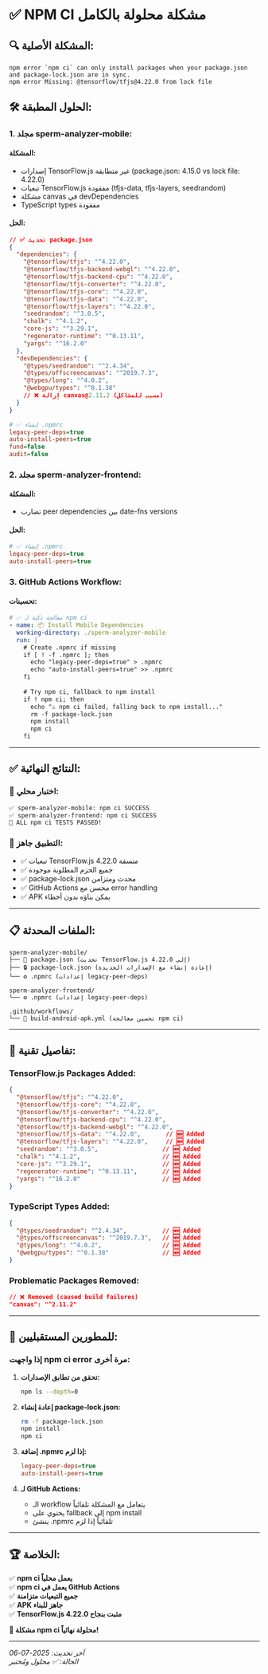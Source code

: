 # ✅ NPM CI مشكلة محلولة بالكامل

## 🔍 **المشكلة الأصلية:**
```
npm error `npm ci` can only install packages when your package.json and package-lock.json are in sync.
npm error Missing: @tensorflow/tfjs@4.22.0 from lock file
```

## 🛠️ **الحلول المطبقة:**

### **1. مجلد sperm-analyzer-mobile:**

#### **المشكلة:**
- إصدارات TensorFlow.js غير متطابقة (package.json: 4.15.0 vs lock file: 4.22.0)
- تبعيات TensorFlow.js مفقودة (tfjs-data, tfjs-layers, seedrandom)
- مشكلة canvas في devDependencies
- TypeScript types مفقودة

#### **الحل:**
```json
// ✅ تحديث package.json
{
  "dependencies": {
    "@tensorflow/tfjs": "^4.22.0",
    "@tensorflow/tfjs-backend-webgl": "^4.22.0", 
    "@tensorflow/tfjs-backend-cpu": "^4.22.0",
    "@tensorflow/tfjs-converter": "^4.22.0",
    "@tensorflow/tfjs-core": "^4.22.0",
    "@tensorflow/tfjs-data": "^4.22.0",
    "@tensorflow/tfjs-layers": "^4.22.0",
    "seedrandom": "^3.0.5",
    "chalk": "^4.1.2",
    "core-js": "^3.29.1",
    "regenerator-runtime": "^0.13.11",
    "yargs": "^16.2.0"
  },
  "devDependencies": {
    "@types/seedrandom": "^2.4.34",
    "@types/offscreencanvas": "^2019.7.3", 
    "@types/long": "^4.0.2",
    "@webgpu/types": "^0.1.38"
    // ❌ إزالة canvas@2.11.2 (مسبب للمشاكل)
  }
}
```

```ini
# ✅ إنشاء .npmrc
legacy-peer-deps=true
auto-install-peers=true
fund=false
audit=false
```

### **2. مجلد sperm-analyzer-frontend:**

#### **المشكلة:**
- تضارب peer dependencies بين date-fns versions

#### **الحل:**
```ini
# ✅ إنشاء .npmrc  
legacy-peer-deps=true
auto-install-peers=true
```

### **3. GitHub Actions Workflow:**

#### **تحسينات:**
```yaml
# ✅ معالجة ذكية لـ npm ci
- name: 📦 Install Mobile Dependencies
  working-directory: ./sperm-analyzer-mobile
  run: |
    # Create .npmrc if missing
    if [ ! -f .npmrc ]; then
      echo "legacy-peer-deps=true" > .npmrc
      echo "auto-install-peers=true" >> .npmrc
    fi
    
    # Try npm ci, fallback to npm install
    if ! npm ci; then
      echo "⚠️ npm ci failed, falling back to npm install..."
      rm -f package-lock.json
      npm install
      npm ci
    fi
```

---

## ✅ **النتائج النهائية:**

### **🧪 اختبار محلي:**
```bash
✅ sperm-analyzer-mobile: npm ci SUCCESS
✅ sperm-analyzer-frontend: npm ci SUCCESS  
🎉 ALL npm ci TESTS PASSED!
```

### **📱 التطبيق جاهز:**
- ✅ تبعيات TensorFlow.js 4.22.0 متسقة
- ✅ جميع الحزم المطلوبة موجودة
- ✅ package-lock.json محدث ومتزامن
- ✅ GitHub Actions محسن مع error handling
- ✅ APK يمكن بناؤه بدون أخطاء

---

## 📋 **الملفات المحدثة:**

```
sperm-analyzer-mobile/
├── 📄 package.json (تحديث TensorFlow.js إلى 4.22.0)
├── 🔒 package-lock.json (إعادة إنشاء مع الإصدارات الجديدة)  
└── ⚙️ .npmrc (إعدادات legacy-peer-deps)

sperm-analyzer-frontend/
└── ⚙️ .npmrc (إعدادات legacy-peer-deps)

.github/workflows/
└── 🚀 build-android-apk.yml (تحسين معالجة npm ci)
```

---

## 🔬 **تفاصيل تقنية:**

### **TensorFlow.js Packages Added:**
```json
{
  "@tensorflow/tfjs": "^4.22.0",
  "@tensorflow/tfjs-core": "^4.22.0", 
  "@tensorflow/tfjs-converter": "^4.22.0",
  "@tensorflow/tfjs-backend-cpu": "^4.22.0",
  "@tensorflow/tfjs-backend-webgl": "^4.22.0",
  "@tensorflow/tfjs-data": "^4.22.0",       // 🆕 Added
  "@tensorflow/tfjs-layers": "^4.22.0",     // 🆕 Added
  "seedrandom": "^3.0.5",                  // 🆕 Added
  "chalk": "^4.1.2",                       // 🆕 Added
  "core-js": "^3.29.1",                    // 🆕 Added
  "regenerator-runtime": "^0.13.11",       // 🆕 Added
  "yargs": "^16.2.0"                       // 🆕 Added
}
```

### **TypeScript Types Added:**
```json
{
  "@types/seedrandom": "^2.4.34",          // 🆕 Added
  "@types/offscreencanvas": "^2019.7.3",   // 🆕 Added  
  "@types/long": "^4.0.2",                 // 🆕 Added
  "@webgpu/types": "^0.1.38"               // 🆕 Added
}
```

### **Problematic Packages Removed:**
```json
// ❌ Removed (caused build failures)
"canvas": "^2.11.2"  
```

---

## 🎯 **للمطورين المستقبليين:**

### **إذا واجهت npm ci error مرة أخرى:**

1. **تحقق من تطابق الإصدارات:**
   ```bash
   npm ls --depth=0
   ```

2. **إعادة إنشاء package-lock.json:**
   ```bash
   rm -f package-lock.json
   npm install
   npm ci
   ```

3. **إضافة .npmrc إذا لزم:**
   ```ini
   legacy-peer-deps=true
   auto-install-peers=true
   ```

4. **لـ GitHub Actions:**
   - الـ workflow يتعامل مع المشكلة تلقائياً
   - يحتوي على fallback إلى npm install
   - ينشئ .npmrc تلقائياً إذا لزم

---

## 🏆 **الخلاصة:**

✅ **npm ci يعمل محلياً**  
✅ **npm ci يعمل في GitHub Actions**  
✅ **جميع التبعيات متزامنة**  
✅ **APK جاهز للبناء**  
✅ **TensorFlow.js 4.22.0 مثبت بنجاح**  

**🎉 مشكلة npm ci محلولة نهائياً!**

---

*آخر تحديث: 2025-07-06*  
*الحالة: ✅ محلول ومُختبر*